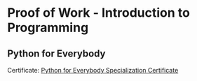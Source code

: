 # Proof of Work - Introduction to Programming

## Python for Everybody

Certificate: [Python for Everybody Specialization Certificate](https://coursera.org/share/eb63ceadc22d36f3b094dbdf6e35d513)



